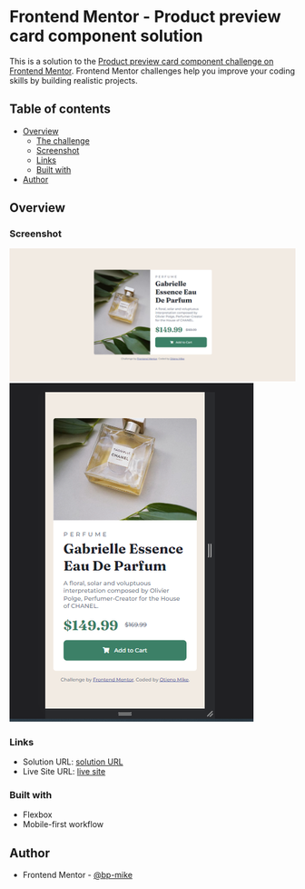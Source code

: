 # Frontend Mentor - Product preview card component solution

This is a solution to the [Product preview card component challenge on Frontend Mentor](https://www.frontendmentor.io/challenges/product-preview-card-component-GO7UmttRfa). Frontend Mentor challenges help you improve your coding skills by building realistic projects. 

## Table of contents

- [Overview](#overview)
  - [The challenge](#the-challenge)
  - [Screenshot](#screenshot)
  - [Links](#links)
  - [Built with](#built-with)
- [Author](#author)


## Overview

### Screenshot

![](./images/screenshots/Screenshot%20(47).png)
![](./images/screenshots/Screenshot%20(46).png)

### Links

- Solution URL: [solution URL](https://github.com/bp-mike/front-end-mentor-css-html-challanges/tree/main/product-preview-card-component)
- Live Site URL: [live site](https://fluffy-yeot-35e379.netlify.app/product-preview-card-component/)


### Built with

- Flexbox
- Mobile-first workflow


## Author

<!-- - Website - [Add your name here](https://www.your-site.com) -->
- Frontend Mentor - [@bp-mike](https://www.frontendmentor.io/profile/bp-mike)
<!-- - Twitter - [@yourusername](https://www.twitter.com/yourusername) -->

